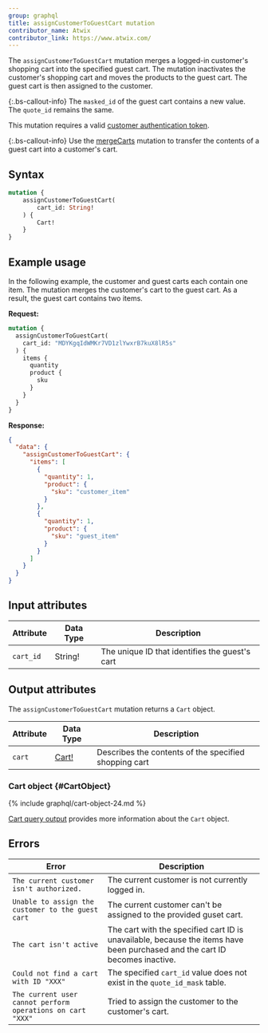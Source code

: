 ```yaml
---
group: graphql
title: assignCustomerToGuestCart mutation
contributor_name: Atwix
contributor_link: https://www.atwix.com/
---
```


The `assignCustomerToGuestCart` mutation merges a logged-in customer's shopping cart into the specified guest cart. The mutation inactivates the customer's shopping cart and moves the products to the guest cart. The guest cart is then assigned to the customer.

{:.bs-callout-info}
The `masked_id` of the guest cart contains a new value. The `quote_id` remains the same.

This mutation requires a valid [customer authentication token]({{page.baseurl}}/graphql/mutations/generate-customer-token.html).

{:.bs-callout-info}
Use the [mergeCarts]({{page.baseurl}}/graphql/mutations/merge-carts.html) mutation to transfer the contents of a guest cart into a customer's cart.

## Syntax

```graphql
mutation {
    assignCustomerToGuestCart(
        cart_id: String!
    ) {
        Cart!
    }
}
```

## Example usage

In the following example, the customer and guest carts each contain one item. The mutation merges the customer's cart to the guest cart. As a result, the guest cart contains two items.

**Request:**

```graphql
mutation {
  assignCustomerToGuestCart(
    cart_id: "MDYKgqIdWMKr7VD1zlYwxrB7kuX8lR5s"
  ) {
    items {
      quantity
      product {
        sku
      }
    }
  }
}
```

**Response:**

```json
{
  "data": {
    "assignCustomerToGuestCart": {
      "items": [
        {
          "quantity": 1,
          "product": {
            "sku": "customer_item"
          }
        },
        {
          "quantity": 1,
          "product": {
            "sku": "guest_item"
          }
        }
      ]
    }
  }
}
```

## Input attributes

Attribute |  Data Type | Description
--- | --- | ---
`cart_id` | String! | The unique ID that identifies the guest's cart

## Output attributes

The `assignCustomerToGuestCart` mutation returns a `Cart` object.

Attribute |  Data Type | Description
--- | --- | ---
`cart` |[Cart!](#CartObject) | Describes the contents of the specified shopping cart

### Cart object {#CartObject}

{% include graphql/cart-object-24.md %}

[Cart query output]({{page.baseurl}}/graphql/queries/cart.html#cart-output) provides more information about the `Cart` object.

## Errors

Error | Description
--- | ---
`The current customer isn't authorized.` | The current customer is not currently logged in.
`Unable to assign the customer to the guest cart` | The current customer can't be assigned to the provided guset cart.
`The cart isn't active` | The cart with the specified cart ID is unavailable, because the items have been purchased and the cart ID becomes inactive.
`Could not find a cart with ID "XXX"` | The specified `cart_id` value does not exist in the `quote_id_mask` table.
`The current user cannot perform operations on cart "XXX"` | Tried to assign the customer to the customer's cart.
